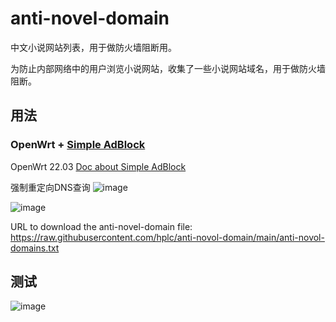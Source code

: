 # anti-novel-domain
中文小说网站列表，用于做防火墙阻断用。

为防止内部网络中的用户浏览小说网站，收集了一些小说网站域名，用于做防火墙阻断。
## 用法
### OpenWrt + [Simple AdBlock](https://github.com/stangri/openwrt-simple-adblock)
OpenWrt 22.03
[Doc about Simple AdBlock](https://docs.openwrt.melmac.net/simple-adblock/)

强制重定向DNS查询
![image](https://github.com/user-attachments/assets/2fcdce9d-4352-46b7-a8aa-9b2a98ec9cb6)

![image](https://github.com/user-attachments/assets/677b3787-9e71-4834-afc4-c1a94cbd8c37)

URL to download the anti-novel-domain file: https://raw.githubusercontent.com/hplc/anti-novol-domain/main/anti-novol-domains.txt
## 测试
![image](https://github.com/user-attachments/assets/f072e0b9-766e-4132-a221-5ec76550b33c)

